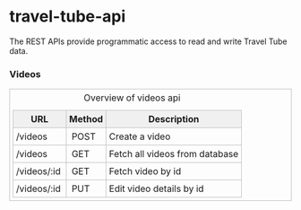 # travel-tube-api
The REST APIs provide programmatic access to read and write Travel Tube data. 
<br>
<h3> Videos </h3>
<style>
	.demo {
		border:1px solid #C0C0C0;
		border-collapse:collapse;
		padding:5px;
	}
	.demo th {
		border:1px solid #C0C0C0;
		padding:5px;
		background:#F0F0F0;
	}
	.demo td {
		border:1px solid #C0C0C0;
		text-align:left;
		padding:5px;
	}
</style>

<table class="demo">
	<caption>&nbsp;&nbsp;&nbsp;&nbsp;Overview of videos api </caption>
	<thead>
	<tr>
		<th>URL<br></th>
		<th>Method<br></th>
		<th>Description<br></th>
	</tr>
	</thead>
	<tbody>
	<tr>
		<td>/videos</td>
		<td>&nbsp;POST</td>
		<td>Create a video<br></td>
	</tr>
	<tr>
		<td>/videos <br></td>
		<td>&nbsp;GET</td>
		<td>Fetch all videos from database<br></td>
	</tr>
	<tr>
		<td>/videos/:id&nbsp; <br></td>
		<td>&nbsp;GET<br></td>
		<td>Fetch video by id <br></td>
	</tr>
	<tr>
		<td>/videos/:id <br></td>
		<td>&nbsp;PUT</td>
		<td>Edit video details by id <br></td>
	</tr>
	</tbody>
</table>

